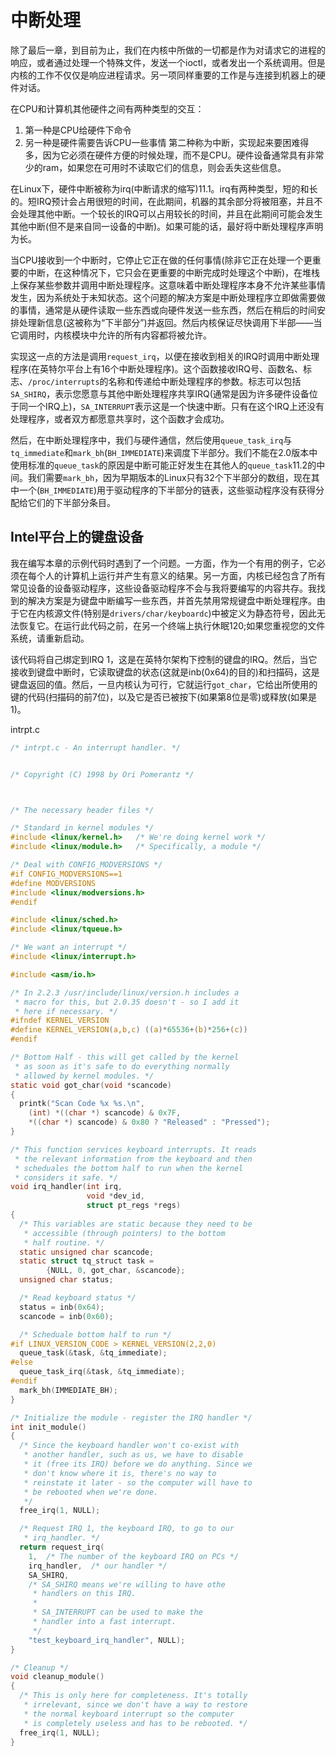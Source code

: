 # 中断处理

除了最后一章，到目前为止，我们在内核中所做的一切都是作为对请求它的进程的响应，或者通过处理一个特殊文件，发送一个ioctl，或者发出一个系统调用。但是内核的工作不仅仅是响应进程请求。另一项同样重要的工作是与连接到机器上的硬件对话。

在CPU和计算机其他硬件之间有两种类型的交互：
1. 第一种是CPU给硬件下命令
2. 另一种是硬件需要告诉CPU一些事情
第二种称为中断，实现起来要困难得多，因为它必须在硬件方便的时候处理，而不是CPU。硬件设备通常具有非常少的ram，如果您在可用时不读取它们的信息，则会丢失这些信息。

在Linux下，硬件中断被称为irq(中断请求的缩写)11.1。irq有两种类型，短的和长的。短IRQ预计会占用很短的时间，在此期间，机器的其余部分将被阻塞，并且不会处理其他中断。一个较长的IRQ可以占用较长的时间，并且在此期间可能会发生其他中断(但不是来自同一设备的中断)。如果可能的话，最好将中断处理程序声明为长。

当CPU接收到一个中断时，它停止它正在做的任何事情(除非它正在处理一个更重要的中断，在这种情况下，它只会在更重要的中断完成时处理这个中断)，在堆栈上保存某些参数并调用中断处理程序。这意味着中断处理程序本身不允许某些事情发生，因为系统处于未知状态。这个问题的解决方案是中断处理程序立即做需要做的事情，通常是从硬件读取一些东西或向硬件发送一些东西，然后在稍后的时间安排处理新信息(这被称为“下半部分”)并返回。然后内核保证尽快调用下半部——当它调用时，内核模块中允许的所有内容都将被允许。

实现这一点的方法是调用`request_irq`，以便在接收到相关的IRQ时调用中断处理程序(在英特尔平台上有16个中断处理程序)。这个函数接收IRQ号、函数名、标志、`/proc/interrupts`的名称和传递给中断处理程序的参数。标志可以包括`SA_SHIRQ`，表示您愿意与其他中断处理程序共享IRQ(通常是因为许多硬件设备位于同一个IRQ上)，`SA_INTERRUPT`表示这是一个快速中断。只有在这个IRQ上还没有处理程序，或者双方都愿意共享时，这个函数才会成功。

然后，在中断处理程序中，我们与硬件通信，然后使用`queue_task_irq`与`tq_immediate`和`mark_bh`(`BH_IMMEDIATE`)来调度下半部分。我们不能在2.0版本中使用标准的`queue_task`的原因是中断可能正好发生在其他人的`queue_task`11.2的中间。我们需要`mark_bh`，因为早期版本的Linux只有32个下半部分的数组，现在其中一个(`BH_IMMEDIATE`)用于驱动程序的下半部分的链表，这些驱动程序没有获得分配给它们的下半部分条目。

## Intel平台上的键盘设备

我在编写本章的示例代码时遇到了一个问题。一方面，作为一个有用的例子，它必须在每个人的计算机上运行并产生有意义的结果。另一方面，内核已经包含了所有常见设备的设备驱动程序，这些设备驱动程序不会与我将要编写的内容共存。我找到的解决方案是为键盘中断编写一些东西，并首先禁用常规键盘中断处理程序。由于它在内核源文件(特别是`drivers/char/keyboardc`)中被定义为静态符号，因此无法恢复它。在运行此代码之前，在另一个终端上执行休眠120;如果您重视您的文件系统，请重新启动。

该代码将自己绑定到IRQ 1，这是在英特尔架构下控制的键盘的IRQ。然后，当它接收到键盘中断时，它读取键盘的状态(这就是inb(0x64)的目的)和扫描码，这是键盘返回的值。然后，一旦内核认为可行，它就运行`got_char`，它给出所使用的键的代码(扫描码的前7位)，以及它是否已被按下(如果第8位是零)或释放(如果是1)。

intrpt.c
```c
/* intrpt.c - An interrupt handler. */


/* Copyright (C) 1998 by Ori Pomerantz */



/* The necessary header files */

/* Standard in kernel modules */
#include <linux/kernel.h>   /* We're doing kernel work */
#include <linux/module.h>   /* Specifically, a module */

/* Deal with CONFIG_MODVERSIONS */
#if CONFIG_MODVERSIONS==1
#define MODVERSIONS
#include <linux/modversions.h>
#endif

#include <linux/sched.h>
#include <linux/tqueue.h>

/* We want an interrupt */
#include <linux/interrupt.h>

#include <asm/io.h>

/* In 2.2.3 /usr/include/linux/version.h includes a
 * macro for this, but 2.0.35 doesn't - so I add it
 * here if necessary. */
#ifndef KERNEL_VERSION
#define KERNEL_VERSION(a,b,c) ((a)*65536+(b)*256+(c))
#endif

/* Bottom Half - this will get called by the kernel
 * as soon as it's safe to do everything normally
 * allowed by kernel modules. */
static void got_char(void *scancode)
{
  printk("Scan Code %x %s.\n",
    (int) *((char *) scancode) & 0x7F,
    *((char *) scancode) & 0x80 ? "Released" : "Pressed");
}

/* This function services keyboard interrupts. It reads
 * the relevant information from the keyboard and then
 * scheduales the bottom half to run when the kernel
 * considers it safe. */
void irq_handler(int irq,
                 void *dev_id,
                 struct pt_regs *regs)
{
  /* This variables are static because they need to be
   * accessible (through pointers) to the bottom
   * half routine. */
  static unsigned char scancode;
  static struct tq_struct task =
        {NULL, 0, got_char, &scancode};
  unsigned char status;

  /* Read keyboard status */
  status = inb(0x64);
  scancode = inb(0x60);

  /* Scheduale bottom half to run */
#if LINUX_VERSION_CODE > KERNEL_VERSION(2,2,0)
  queue_task(&task, &tq_immediate);
#else
  queue_task_irq(&task, &tq_immediate);
#endif
  mark_bh(IMMEDIATE_BH);
}

/* Initialize the module - register the IRQ handler */
int init_module()
{
  /* Since the keyboard handler won't co-exist with
   * another handler, such as us, we have to disable
   * it (free its IRQ) before we do anything. Since we
   * don't know where it is, there's no way to
   * reinstate it later - so the computer will have to
   * be rebooted when we're done.
   */
  free_irq(1, NULL);

  /* Request IRQ 1, the keyboard IRQ, to go to our
   * irq_handler. */
  return request_irq(
    1,  /* The number of the keyboard IRQ on PCs */
    irq_handler,  /* our handler */
    SA_SHIRQ,
    /* SA_SHIRQ means we're willing to have othe
     * handlers on this IRQ.
     *
     * SA_INTERRUPT can be used to make the
     * handler into a fast interrupt.
     */
    "test_keyboard_irq_handler", NULL);
}

/* Cleanup */
void cleanup_module()
{
  /* This is only here for completeness. It's totally
   * irrelevant, since we don't have a way to restore
   * the normal keyboard interrupt so the computer
   * is completely useless and has to be rebooted. */
  free_irq(1, NULL);
}
```
